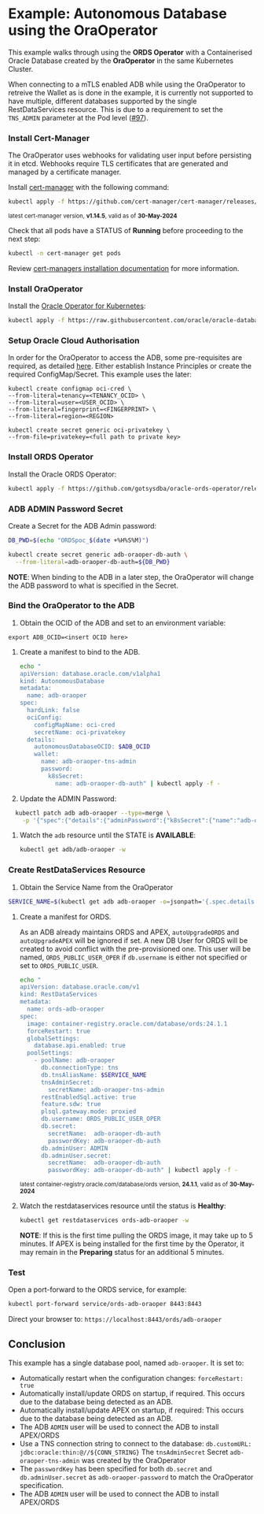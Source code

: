 # Example: Autonomous Database using the OraOperator

This example walks through using the **ORDS Operator** with a Containerised Oracle Database created by the **OraOperator** in the same Kubernetes Cluster.

When connecting to a mTLS enabled ADB while using the OraOperator to retreive the Wallet as is done in the example, it is currently not supported to have multiple, different databases supported by the single RestDataServices resource.  This is due to a requirement to set the `TNS_ADMIN` parameter at the Pod level ([#97](https://github.com/oracle/oracle-database-operator/issues/97)).

### Install Cert-Manager

The OraOperator uses webhooks for validating user input before persisting it in etcd. 
Webhooks require TLS certificates that are generated and managed by a certificate manager.

Install [cert-manager](https://cert-manager.io/) with the following command:

```bash
kubectl apply -f https://github.com/cert-manager/cert-manager/releases/download/v1.14.5/cert-manager.yaml
```
<sup>latest cert-manager version, **v1.14.5**, valid as of **30-May-2024**</sup>

Check that all pods have a STATUS of **Running** before proceeding to the next step:
```bash
kubectl -n cert-manager get pods
```

Review [cert-managers installation documentation](https://cert-manager.io/docs/installation/kubectl/) for more information.

### Install OraOperator

Install the [Oracle Operator for Kubernetes](https://github.com/oracle/oracle-database-operator/tree/main):

```bash
kubectl apply -f https://raw.githubusercontent.com/oracle/oracle-database-operator/main/oracle-database-operator.yaml
```

### Setup Oracle Cloud Authorisation

In order for the OraOperator to access the ADB, some pre-requisites are required, as detailed [here](https://github.com/oracle/oracle-database-operator/blob/main/docs/adb/ADB_PREREQUISITES.md).  Either establish Instance Principles or create the required ConfigMap/Secret.  This example uses the later:

```
kubectl create configmap oci-cred \
--from-literal=tenancy=<TENANCY_OCID> \
--from-literal=user=<USER_OCID> \
--from-literal=fingerprint=<FINGERPRINT> \
--from-literal=region=<REGION>

kubectl create secret generic oci-privatekey \
--from-file=privatekey=<full path to private key>
```

### Install ORDS Operator

Install the Oracle ORDS Operator:

```bash
kubectl apply -f https://github.com/gotsysdba/oracle-ords-operator/releases/latest/download/oracle-ords-operator.yaml
```

### ADB ADMIN Password Secret

Create a Secret for the ADB Admin password:

```bash
DB_PWD=$(echo "ORDSpoc_$(date +%H%S%M)")

kubectl create secret generic adb-oraoper-db-auth \
  --from-literal=adb-oraoper-db-auth=${DB_PWD}
```

**NOTE**: When binding to the ADB in a later step, the OraOperator will change the ADB password to what is specified in the Secret.

### Bind the OraOperator to the ADB

1. Obtain the OCID of the ADB and set to an environment variable:

  ```
  export ADB_OCID=<insert OCID here>
  ```

1. Create a manifest to bind to the ADB.

    ```bash
    echo "
    apiVersion: database.oracle.com/v1alpha1
    kind: AutonomousDatabase
    metadata:
      name: adb-oraoper
    spec:
      hardLink: false
      ociConfig:
        configMapName: oci-cred
        secretName: oci-privatekey
      details:
        autonomousDatabaseOCID: $ADB_OCID
        wallet:
          name: adb-oraoper-tns-admin
          password:
            k8sSecret:
              name: adb-oraoper-db-auth" | kubectl apply -f -
    ```

1. Update the ADMIN Password:

```bash
  kubectl patch adb adb-oraoper --type=merge \
    -p '{"spec":{"details":{"adminPassword":{"k8sSecret":{"name":"adb-oraoper-db-auth"}}}}}'
```

1. Watch the `adb` resource until the STATE is **AVAILABLE**:

    ```bash
    kubectl get adb/adb-oraoper -w
    ```

### Create RestDataServices Resource

1. Obtain the Service Name from the OraOperator

  ```bash
  SERVICE_NAME=$(kubectl get adb adb-oraoper -o=jsonpath='{.spec.details.dbName}'_TP)
  ```

1. Create a manifest for ORDS.

    As an ADB already maintains ORDS and APEX, `autoUpgradeORDS` and `autoUpgradeAPEX` will be ignored if set.  A new DB User for ORDS will be created to avoid conflict with the pre-provisioned one.  This user will be
    named, `ORDS_PUBLIC_USER_OPER` if `db.username` is either not specified or set to `ORDS_PUBLIC_USER`.

    ```bash
    echo "
    apiVersion: database.oracle.com/v1
    kind: RestDataServices
    metadata:
      name: ords-adb-oraoper
    spec:
      image: container-registry.oracle.com/database/ords:24.1.1
      forceRestart: true
      globalSettings:
        database.api.enabled: true
      poolSettings:
        - poolName: adb-oraoper
          db.connectionType: tns
          db.tnsAliasName: $SERVICE_NAME
          tnsAdminSecret:
            secretName: adb-oraoper-tns-admin
          restEnabledSql.active: true
          feature.sdw: true
          plsql.gateway.mode: proxied
          db.username: ORDS_PUBLIC_USER_OPER
          db.secret:
            secretName:  adb-oraoper-db-auth
            passwordKey: adb-oraoper-db-auth
          db.adminUser: ADMIN
          db.adminUser.secret:
            secretName:  adb-oraoper-db-auth
            passwordKey: adb-oraoper-db-auth" | kubectl apply -f -
    ```
    <sup>latest container-registry.oracle.com/database/ords version, **24.1.1**, valid as of **30-May-2024**</sup>

1. Watch the restdataservices resource until the status is **Healthy**:
    ```bash
    kubectl get restdataservices ords-adb-oraoper -w
    ```

    **NOTE**: If this is the first time pulling the ORDS image, it may take up to 5 minutes.  If APEX
    is being installed for the first time by the Operator, it may remain in the **Preparing** 
    status for an additional 5 minutes.


### Test

Open a port-forward to the ORDS service, for example:

```bash
kubectl port-forward service/ords-adb-oraoper 8443:8443
```

Direct your browser to: `https://localhost:8443/ords/adb-oraoper`

## Conclusion

This example has a single database pool, named `adb-oraoper`.  It is set to:

* Automatically restart when the configuration changes: `forceRestart: true`
* Automatically install/update ORDS on startup, if required.  This occurs due to the database being detected as an ADB.
* Automatically install/update APEX on startup, if required: This occurs due to the database being detected as an ADB.
* The ADB `ADMIN` user will be used to connect the ADB to install APEX/ORDS
* Use a TNS connection string to connect to the database: `db.customURL: jdbc:oracle:thin:@//${CONN_STRING}`
  The `tnsAdminSecret` Secret `adb-oraoper-tns-admin` was created by the OraOperator
* The `passwordKey` has been specified for both `db.secret` and `db.adminUser.secret` as `adb-oraoper-password` to match the OraOperator specification.
* The ADB `ADMIN` user will be used to connect the ADB to install APEX/ORDS